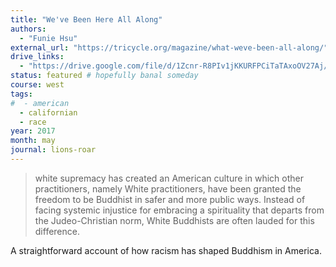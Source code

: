 ```yaml
---
title: "We've Been Here All Along"
authors:
  - "Funie Hsu"
external_url: "https://tricycle.org/magazine/what-weve-been-all-along/"
drive_links:
  - "https://drive.google.com/file/d/1Zcnr-R8PIv1jKKURFPCiTaTAxoOV27Aj/view?usp=drivesdk"
status: featured # hopefully banal someday
course: west
tags:
#  - american
  - californian
  - race
year: 2017
month: may
journal: lions-roar
---
```


> white supremacy has created an American culture in which other practitioners, namely White practitioners, have been granted the freedom to be Buddhist in safer and more public ways. Instead of facing systemic injustice for embracing a spirituality that departs from the Judeo-Christian norm, White Buddhists are often lauded for this difference.

A straightforward account of how racism has shaped Buddhism in America.
